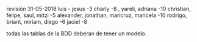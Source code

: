revisión 31-05-2018
luis - jesus  -3
charly -8 , yareli, adriana -10
christian, felipe, saul, mitzi -5
alexander, jonathan, maricruz, maricela -10
rodrigo, briant, miriam, diego -6
jaciel -8




todas las tablas de la BDD deberan de tener un modelo.
